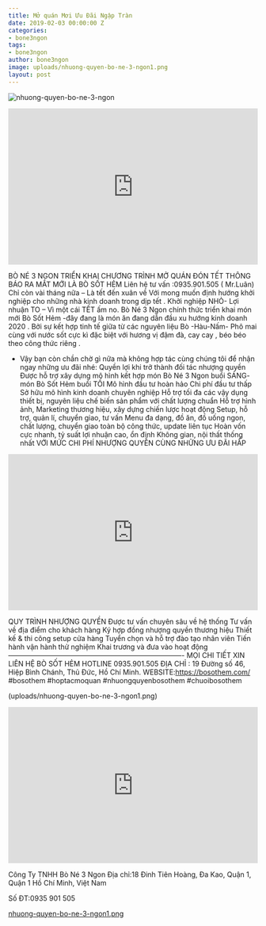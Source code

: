 ```yaml
---
title: Mở quán Mơi Ưu Đãi Ngập Tràn
date: 2019-02-03 00:00:00 Z
categories:
- bone3ngon
tags:
- bone3ngon
author: bone3ngon
image: uploads/nhuong-quyen-bo-ne-3-ngon1.png
layout: post
---
```


![nhuong-quyen-bo-ne-3-ngon](/uploads/nhuong-quyen-bo-ne-3-ngon1.png)
<p><iframe style="width:100%;" height="315" src="https://www.youtube.com/watch?v=UAxokNaIStc" frameborder="0" allowfullscreen></iframe></p>

BÒ NÉ 3 NGON TRIỂN KHAI CHƯƠNG TRÌNH MỞ QUÁN ĐÓN TẾT
 THÔNG BÁO RA MẮT MỚI LÀ BÒ SỐT HẺM
   Liên hệ tư vấn :0935.901.505 ( Mr.Luân)   
Chỉ còn vài tháng nữa – Là tết đến xuân về
Với mong muốn định hướng khởi nghiệp  cho những nhà kinh doanh trong dịp tết .
Khởi nghiệp NHỎ- Lợi nhuận TO – Vì một cái TẾT ấm no.
Bò Né 3 Ngon chính thức triển khai món mới Bò Sốt Hẻm -đây đang là món ăn đang dẫn đầu xu hướng kinh doanh 2020 . Bởi sự kết hợp tinh tế giữa từ các nguyên liệu Bò -Hàu-Nấm- Phô mai cùng với nước sốt cực kì đặc biệt với hương vị đậm đà, cay cay , béo béo theo công thức riêng .
- Vậy bạn còn chần chờ gì nữa mà không hợp tác cùng chúng tôi để nhận ngay những ưu đãi nhé:
Quyền lợi khi trở thành đối tác nhượng quyền
Được hỗ trợ xây dựng mô hình kết hợp  món Bò Né 3 Ngon buổi SÁNG- món Bò Sốt Hẻm buổi TỐI
Mô hình đầu tư hoàn hảo
Chi phí đầu tư thấp
Sở hữu mô hình kinh doanh chuyên nghiệp
Hỗ trợ tối đa các vậy dụng thiết bị, nguyên liệu chế biến sản phẩm với chất lượng chuẩn
Hỗ trợ hình ảnh, Marketing thương hiệu, xây dựng chiến lược hoạt động
Setup, hỗ trợ, quản lí, chuyển giao, tư vấn
Menu đa dạng, đồ ăn, đồ uống ngon, chất lượng, chuyển giao toàn bộ công thức, update liên tục
Hoàn vốn cực nhanh, tỷ suất lợi nhuận cao, ổn định
Không gian, nội thất thống nhất
VỚI MỨC CHI PHÍ NHƯỢNG QUYỀN CÙNG NHỮNG ƯU ĐÃI HẤP 
<p><iframe style="width:100%;" height="315" src="https://www.youtube.com/watch?v=UAxokNaIStc" frameborder="0" allowfullscreen></iframe></p>

QUY TRÌNH NHƯỢNG QUYỀN
Được tư vấn chuyên sâu về hệ thống
Tư vấn về địa điểm cho khách hàng
Ký hợp đồng nhượng quyền thương hiệu
Thiết kế & thi công setup cửa hàng
Tuyển chọn và hỗ trợ đào tạo nhân viên
Tiến hành vận hành thử nghiệm
Khai trương và đưa vào hoạt động
—————————————————————————-
MỌI CHI TIẾT XIN LIÊN HỆ 
BÒ SỐT HẺM 
 HOTLINE 0935.901.505
ĐỊA CHỈ : 19 Đường số 46, Hiệp Bình Chánh, Thủ Đức, Hồ Chí Minh.
WEBSITE:https://bosothem.com/
#bosothem #hoptacmoquan #nhuongquyenbosothem #chuoibosothem


\(uploads/nhuong-quyen-bo-ne-3-ngon1.png)

<p><iframe style="width:100%;" height="315" src="https://www.youtube.com/watch?v=UAxokNaIStc" frameborder="0" allowfullscreen></iframe></p>


Công Ty TNHH Bò Né 3 Ngon
Địa chỉ:18 Đinh Tiên Hoàng, Đa Kao, Quận 1, Quận 1 Hồ Chí Minh, Việt Nam

Số ĐT:0935 901 505

[nhuong-quyen-bo-ne-3-ngon1.png](/uploads/nhuong-quyen-bo-ne-3-ngon1.png)
